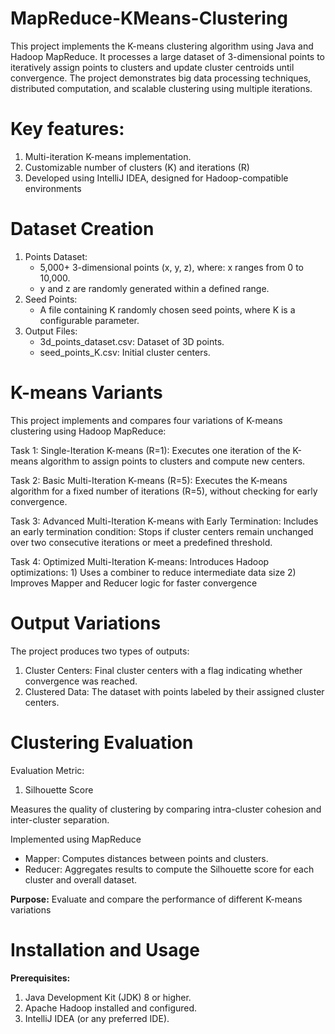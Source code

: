 # MapReduce-KMeans-Clustering
This project implements the K-means clustering algorithm using Java and Hadoop MapReduce. It processes a large dataset of 3-dimensional points to iteratively assign points to clusters and update cluster centroids until convergence. The project demonstrates big data processing techniques, distributed computation, and scalable clustering using multiple iterations.

# Key features:
1) Multi-iteration K-means implementation.
2) Customizable number of clusters (K) and iterations (R)
3) Developed using IntelliJ IDEA, designed for Hadoop-compatible environments

# Dataset Creation
1) Points Dataset:
    - 5,000+ 3-dimensional points (x, y, z), where: x ranges from 0 to 10,000.
    - y and z are randomly generated within a defined range.
2) Seed Points:
    - A file containing K randomly chosen seed points, where K is a configurable parameter.
3) Output Files:
    - 3d_points_dataset.csv: Dataset of 3D points.
    - seed_points_K.csv: Initial cluster centers.
  
# K-means Variants
This project implements and compares four variations of K-means clustering using Hadoop MapReduce:

Task 1: Single-Iteration K-means (R=1):
Executes one iteration of the K-means algorithm to assign points to clusters and compute new centers.

Task 2: Basic Multi-Iteration K-means (R=5):
Executes the K-means algorithm for a fixed number of iterations (R=5), without checking for early convergence.

Task 3: Advanced Multi-Iteration K-means with Early Termination:
Includes an early termination condition: Stops if cluster centers remain unchanged over two consecutive iterations or meet a predefined threshold.

Task 4: Optimized Multi-Iteration K-means:
Introduces Hadoop optimizations: 1) Uses a combiner to reduce intermediate data size 2) Improves Mapper and Reducer logic for faster convergence

# Output Variations
The project produces two types of outputs:
1) Cluster Centers:
Final cluster centers with a flag indicating whether convergence was reached.
2) Clustered Data:
The dataset with points labeled by their assigned cluster centers.

# Clustering Evaluation
Evaluation Metric:
1) Silhouette Score

Measures the quality of clustering by comparing intra-cluster cohesion and inter-cluster separation.

Implemented using MapReduce
- Mapper: Computes distances between points and clusters.
- Reducer: Aggregates results to compute the Silhouette score for each cluster and overall dataset.

**Purpose:**
Evaluate and compare the performance of different K-means variations

# Installation and Usage
**Prerequisites:**
1) Java Development Kit (JDK) 8 or higher.
2) Apache Hadoop installed and configured.
3) IntelliJ IDEA (or any preferred IDE).
